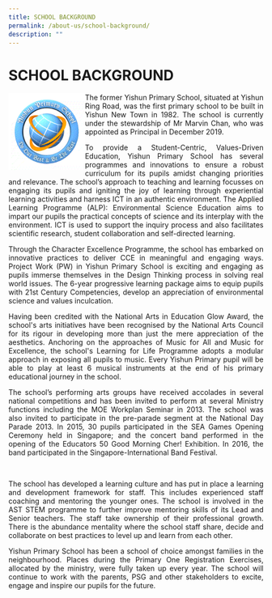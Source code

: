 ```yaml
---
title: SCHOOL BACKGROUND
permalink: /about-us/school-background/
description: ""
---
```

# SCHOOL BACKGROUND

<img src="/images/About%20us/Logo.gif" style="width:30%; float: left">

<p style="text-align: justify;">The former Yishun Primary School, situated at Yishun Ring Road, was the first primary school to be built in Yishun New Town in 1982. The school is currently under the stewardship of Mr Marvin Chan, who was appointed as Principal in December 2019. </p>

<p style="text-align: justify;">To provide a Student-Centric, Values-Driven Education, Yishun Primary School has several programmes and innovations to ensure a robust curriculum for its pupils amidst changing priorities and relevance. The school’s approach to teaching and learning focusses on engaging its pupils and igniting the joy of learning through experiential learning activities and harness ICT in an authentic environment. The Applied Learning Programme (ALP): Environmental Science Education aims to impart our pupils the practical concepts of science and its interplay with the environment. ICT is used to support the inquiry process and also facilitates scientific research, student collaboration and self-directed learning.</p>

<p style="text-align: justify;">Through the Character Excellence Programme, the school has embarked on innovative practices to deliver CCE in meaningful and engaging ways. Project Work (PW) in Yishun Primary School is exciting and engaging as pupils immerse themselves in the Design Thinking process in solving real world issues. The 6-year progressive learning package aims to equip pupils with 21st Century Competencies, develop an appreciation of environmental science and values inculcation. </p>

<p style="text-align: justify;">Having been credited with the National Arts in Education Glow Award, the school's arts initiatives have been recognised by the National Arts Council for its rigour in developing more than just the mere appreciation of the aesthetics. Anchoring on the approaches of Music for All and Music for Excellence, the school's Learning for Life Programme adopts a modular approach in exposing all pupils to music. Every Yishun Primary pupil will be able to play at least 6 musical instruments at the end of his primary educational journey in the school. </p>

<p style="text-align: justify;">The school’s performing arts groups have received accolades in several national competitions and has been invited to perform at several Ministry functions including the MOE Workplan Seminar in 2013. The school was also invited to participate in the pre-parade segment at the National Day Parade 2013. In 2015, 30 pupils participated in the SEA Games Opening Ceremony held in Singapore; and the concert band performed in the opening of the Educators 50 Good Morning Cher! Exhibition. In 2016, the band participated in the Singapore-International Band Festival.  </p>          

<p style="text-align: justify;">The school has developed a learning culture and has put in place a learning and development framework for staff. This includes experienced staff coaching and mentoring the younger ones. The school is involved in the AST STEM programme to further improve mentoring skills of its Lead and Senior teachers. The staff take ownership of their professional growth. There is the abundance mentality where the school staff share, decide and collaborate on best practices to level up and learn from each other.   </p>

<p style="text-align: justify;">Yishun Primary School has been a school of choice amongst families in the neighbourhood. Places during the Primary One Registration Exercises, allocated by the ministry, were fully taken up every year. The school will continue to work with the parents, PSG and other stakeholders to excite, engage and inspire our pupils for the future.</p>